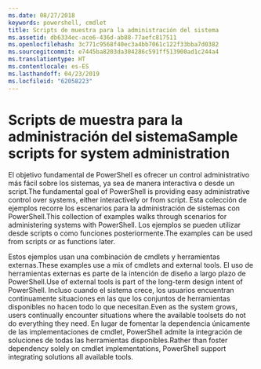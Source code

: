 ```yaml
---
ms.date: 08/27/2018
keywords: powershell, cmdlet
title: Scripts de muestra para la administración del sistema
ms.assetid: db6334ec-ace6-436d-ab88-77aefc817511
ms.openlocfilehash: 3c771c9568f40ec3a4bb7061c122f33bba7d0382
ms.sourcegitcommit: e7445ba8203da304286c591ff513900ad1c244a4
ms.translationtype: HT
ms.contentlocale: es-ES
ms.lasthandoff: 04/23/2019
ms.locfileid: "62058223"
---
```

# <a name="sample-scripts-for-system-administration"></a><span data-ttu-id="617f1-103">Scripts de muestra para la administración del sistema</span><span class="sxs-lookup"><span data-stu-id="617f1-103">Sample scripts for system administration</span></span>

<span data-ttu-id="617f1-104">El objetivo fundamental de PowerShell es ofrecer un control administrativo más fácil sobre los sistemas, ya sea de manera interactiva o desde un script.</span><span class="sxs-lookup"><span data-stu-id="617f1-104">The fundamental goal of PowerShell is providing easy administrative control over systems, either interactively or from script.</span></span> <span data-ttu-id="617f1-105">Esta colección de ejemplos recorre los escenarios para la administración de sistemas con PowerShell.</span><span class="sxs-lookup"><span data-stu-id="617f1-105">This collection of examples walks through scenarios for administering systems with PowerShell.</span></span> <span data-ttu-id="617f1-106">Los ejemplos se pueden utilizar desde scripts o como funciones posteriormente.</span><span class="sxs-lookup"><span data-stu-id="617f1-106">The examples can be used from scripts or as functions later.</span></span>

<span data-ttu-id="617f1-107">Estos ejemplos usan una combinación de cmdlets y herramientas externas.</span><span class="sxs-lookup"><span data-stu-id="617f1-107">These examples use a mix of cmdlets and external tools.</span></span> <span data-ttu-id="617f1-108">El uso de herramientas externas es parte de la intención de diseño a largo plazo de PowerShell.</span><span class="sxs-lookup"><span data-stu-id="617f1-108">Use of external tools is part of the long-term design intent of PowerShell.</span></span> <span data-ttu-id="617f1-109">Incluso cuando el sistema crece, los usuarios encuentran continuamente situaciones en las que los conjuntos de herramientas disponibles no hacen todo lo que necesitan.</span><span class="sxs-lookup"><span data-stu-id="617f1-109">Even as the system grows, users continually encounter situations where the available toolsets do not do everything they need.</span></span> <span data-ttu-id="617f1-110">En lugar de fomentar la dependencia únicamente de las implementaciones de cmdlet, PowerShell admite la integración de soluciones de todas las herramientas disponibles.</span><span class="sxs-lookup"><span data-stu-id="617f1-110">Rather than foster dependency solely on cmdlet implementations, PowerShell support integrating solutions all available tools.</span></span>